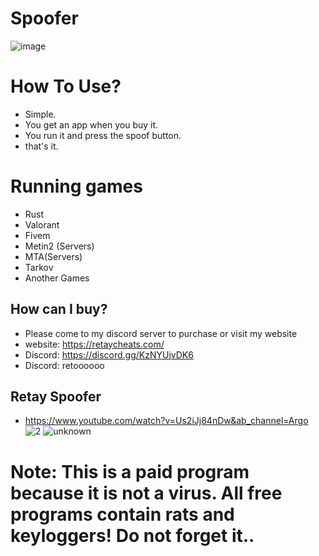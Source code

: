 # Spoofer
![image](https://github.com/argocommunity/spoofer/assets/113839299/eef22bad-4c17-4d51-b4a4-2f135933e6d1)

# How To Use?
- Simple. 
- You get an app when you buy it.
- You run it and press the spoof button.
- that's it.
# Running games
 - Rust
- Valorant
- Fivem
- Metin2 (Servers)
- MTA(Servers)
- Tarkov
- Another Games
## How can I buy?
- Please come to my discord server to purchase or visit my website
- website: https://retaycheats.com/
- Discord: https://discord.gg/KzNYUjvDK6
- Discord: retoooooo
## Retay Spoofer 
- https://www.youtube.com/watch?v=Us2iJj84nDw&ab_channel=Argo
![2](https://user-images.githubusercontent.com/113839299/190916793-957e24ad-f923-4779-8b5e-7654e4bbe888.png)
![unknown](https://user-images.githubusercontent.com/113839299/190916806-b51501e6-20e0-4484-b219-68ee15c2019f.png)

# Note: This is a paid program because it is not a virus. All free programs contain rats and keyloggers! Do not forget it..
